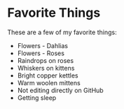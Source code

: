 # Favorite Things

These are a few of my favorite things:

- Flowers - Dahlias
- Flowers - Roses
- Raindrops on roses
- Whiskers on kittens
- Bright copper kettles
- Warm woolen mittens
- Not editing directly on GitHub
- Getting sleep
